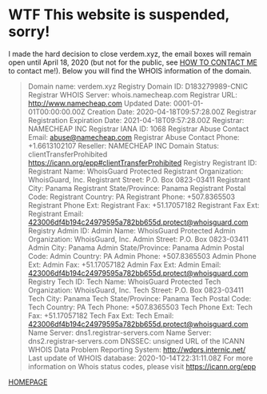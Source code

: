 # WTF This website is suspended, sorry!
I made the hard decision to close verdem.xyz, the email boxes will remain open until April 18, 2020 (but not for the public, see [HOW TO CONTACT ME](http://verdem-crypto.github.io/#contact-me) to contact me!). Below you will find the WHOIS information of the domain.
>Domain name: verdem.xyz
>Registry Domain ID: D183279989-CNIC
>Registrar WHOIS Server: whois.namecheap.com
>Registrar URL: http://www.namecheap.com
>Updated Date: 0001-01-01T00:00:00.00Z
>Creation Date: 2020-04-18T09:57:28.00Z
>Registrar Registration Expiration Date: 2021-04-18T09:57:28.00Z
>Registrar: NAMECHEAP INC
>Registrar IANA ID: 1068
>Registrar Abuse Contact Email: abuse@namecheap.com
>Registrar Abuse Contact Phone: +1.6613102107
>Reseller: NAMECHEAP INC
>Domain Status: clientTransferProhibited https://icann.org/epp#clientTransferProhibited
>Registry Registrant ID: 
>Registrant Name: WhoisGuard Protected
>Registrant Organization: WhoisGuard, Inc.
>Registrant Street: P.O. Box 0823-03411 
>Registrant City: Panama
>Registrant State/Province: Panama
>Registrant Postal Code: 
>Registrant Country: PA
>Registrant Phone: +507.8365503
>Registrant Phone Ext: 
>Registrant Fax: +51.17057182
>Registrant Fax Ext: 
>Registrant Email: 423006df4b194c24979595a782bb655d.protect@whoisguard.com
>Registry Admin ID: 
>Admin Name: WhoisGuard Protected
>Admin Organization: WhoisGuard, Inc.
>Admin Street: P.O. Box 0823-03411 
>Admin City: Panama
>Admin State/Province: Panama
>Admin Postal Code: 
>Admin Country: PA
>Admin Phone: +507.8365503
>Admin Phone Ext: 
>Admin Fax: +51.17057182
>Admin Fax Ext: 
>Admin Email: 423006df4b194c24979595a782bb655d.protect@whoisguard.com
>Registry Tech ID: 
>Tech Name: WhoisGuard Protected
>Tech Organization: WhoisGuard, Inc.
>Tech Street: P.O. Box 0823-03411 
>Tech City: Panama
>Tech State/Province: Panama
>Tech Postal Code: 
>Tech Country: PA
>Tech Phone: +507.8365503
>Tech Phone Ext: 
>Tech Fax: +51.17057182
>Tech Fax Ext: 
>Tech Email: 423006df4b194c24979595a782bb655d.protect@whoisguard.com
>Name Server: dns1.registrar-servers.com
>Name Server: dns2.registrar-servers.com
>DNSSEC: unsigned
>URL of the ICANN WHOIS Data Problem Reporting System: http://wdprs.internic.net/
>Last update of WHOIS database: 2020-10-14T22:31:11.08Z
>For more information on Whois status codes, please visit https://icann.org/epp

[HOMEPAGE](http://verdem-crypto.github.io/)
